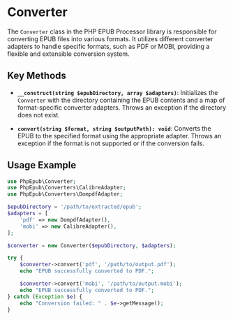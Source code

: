 # Converter

The `Converter` class in the PHP EPUB Processor library is responsible for converting EPUB files into various formats.
It utilizes different converter adapters to handle specific formats, such as PDF or MOBI, providing a flexible and extensible conversion system.

## Key Methods

- **`__construct(string $epubDirectory, array $adapters)`**: Initializes the `Converter` with the directory containing the EPUB contents and a map of format-specific converter adapters. Throws an exception if the directory does not exist.

- **`convert(string $format, string $outputPath): void`**: Converts the EPUB to the specified format using the appropriate adapter. Throws an exception if the format is not supported or if the conversion fails.

## Usage Example

```php
use PhpEpub\Converter;
use PhpEpub\Converters\CalibreAdapter;
use PhpEpub\Converters\DompdfAdapter;

$epubDirectory = '/path/to/extracted/epub';
$adapters = [
    'pdf' => new DompdfAdapter(),
    'mobi' => new CalibreAdapter(),
];

$converter = new Converter($epubDirectory, $adapters);

try {
    $converter->convert('pdf', '/path/to/output.pdf');
    echo "EPUB successfully converted to PDF.";

    $converter->convert('mobi', '/path/to/output.mobi');
    echo "EPUB successfully converted to PDF.";
} catch (Exception $e) {
    echo "Conversion failed: " . $e->getMessage();
}
```